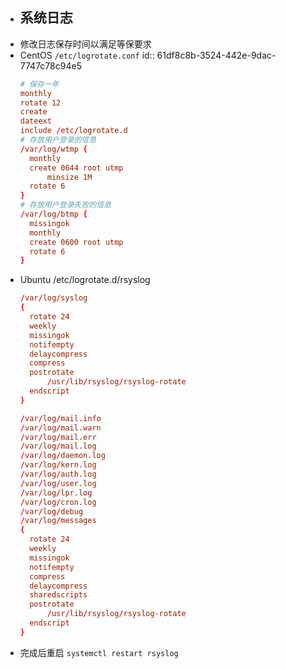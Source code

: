 - ## 系统日志
- 修改日志保存时间以满足等保要求
- CentOS `/etc/logrotate.conf`
  id:: 61df8c8b-3524-442e-9dac-7747c78c94e5
  ```conf
  # 保存一年
  monthly
  rotate 12
  create
  dateext
  include /etc/logrotate.d
  # 存放用户登录的信息
  /var/log/wtmp {
    monthly
    create 0644 root utmp
        minsize 1M
    rotate 6
  }
  # 存放用户登录失败的信息
  /var/log/btmp {
    missingok
    monthly
    create 0600 root utmp
    rotate 6
  }
  ```
- Ubuntu /etc/logrotate.d/rsyslog
  ```conf
  /var/log/syslog
  {
  	rotate 24
  	weekly
  	missingok
  	notifempty
  	delaycompress
  	compress
  	postrotate
  		/usr/lib/rsyslog/rsyslog-rotate
  	endscript
  }
  
  /var/log/mail.info
  /var/log/mail.warn
  /var/log/mail.err
  /var/log/mail.log
  /var/log/daemon.log
  /var/log/kern.log
  /var/log/auth.log
  /var/log/user.log
  /var/log/lpr.log
  /var/log/cron.log
  /var/log/debug
  /var/log/messages
  {
  	rotate 24
  	weekly
  	missingok
  	notifempty
  	compress
  	delaycompress
  	sharedscripts
  	postrotate
  		/usr/lib/rsyslog/rsyslog-rotate
  	endscript
  }
  ```
- 完成后重启 `systemctl restart rsyslog`